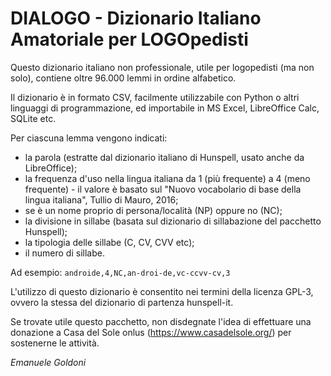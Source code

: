# DIALOGO - Dizionario Italiano Amatoriale per LOGOpedisti

Questo dizionario italiano non professionale, utile per logopedisti (ma non solo), contiene oltre 96.000 lemmi in ordine alfabetico.

Il dizionario è in formato CSV, facilmente utilizzabile con Python o altri linguaggi di programmazione, ed importabile in MS Excel, LibreOffice Calc, SQLite etc.

Per ciascuna lemma vengono indicati:
- la parola (estratte dal dizionario italiano di Hunspell, usato anche da LibreOffice);
- la frequenza d'uso nella lingua italiana da 1 (più frequente) a 4 (meno frequente) - il valore è basato sul "Nuovo vocabolario di base della lingua italiana", Tullio di Mauro, 2016;
- se è un nome proprio di persona/località (NP) oppure no (NC);
- la divisione in sillabe (basata sul dizionario di sillabazione del pacchetto Hunspell);
- la tipologia delle sillabe (C, CV, CVV etc);
- il numero di sillabe.

Ad esempio: `androide,4,NC,an-droi-de,vc-ccvv-cv,3`

L'utilizzo di questo dizionario è consentito nei termini della licenza GPL-3, ovvero la stessa del dizionario di partenza hunspell-it.

Se trovate utile questo pacchetto, non disdegnate l'idea di effettuare una donazione a Casa del Sole onlus (https://www.casadelsole.org/) per sostenerne le attività.

_Emanuele Goldoni_

